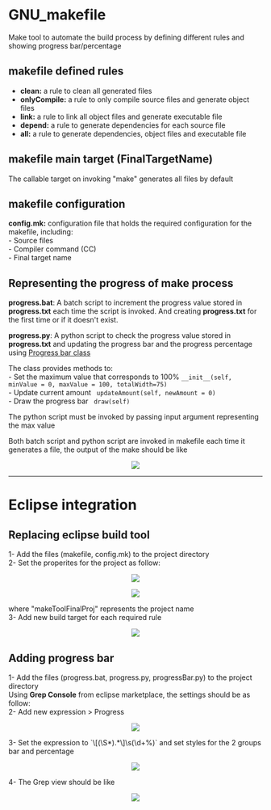 # GNU_makefile

Make tool to automate the build process by defining different rules and showing progress bar/percentage

## makefile defined rules
  - **clean:** a rule to clean all generated files 
  - **onlyCompile:** a rule to only compile source files and generate object files 
  - **link:** a rule to link all object files and generate executable file 
  - **depend:** a rule to generate dependencies for each source file 
  - **all:** a rule to generate dependencies, object files and executable file 
  
## makefile main target (FinalTargetName)
  The callable target on invoking "make" generates all files by default
  
## makefile configuration
  **config.mk:** configuration file that holds the required configuration for the makefile, including:    
    - Source files  
    - Compiler command (CC)     
    - Final target name     
    
## Representing the progress of make process

  **progress.bat**: A batch script to increment the progress value stored in **progress.txt** each time the script is invoked. And creating **progress.txt** for the first time or if it doesn't exist.
  
  **progress.py**: A python script to check the progress value stored in **progress.txt** and updating the progress bar and the progress percentage using [Progress bar class](http://code.activestate.com/recipes/578228-progress-bar-class/) 
  
  The class provides methods to:  
    - Set the maximum value that corresponds to 100%  ```__init__(self, minValue = 0, maxValue = 100, totalWidth=75)```     
    - Update current amount ``` updateAmount(self, newAmount = 0)```     
    - Draw the progress bar ``` draw(self)```   
 
  The python script must be invoked by passing input argument representing the max value
  
Both batch script and python script are invoked in makefile each time it generates a file, the output of the make should be like
 <p align="center">
  <img  src="../media/makeOP.png?raw=true">
</p>

---

# Eclipse integration 
 
 ## Replacing eclipse build tool 
  1- Add the files (makefile, config.mk) to the project directory  
  2- Set the properites for the project as follow:   
  <p align="center">
  <img  src="../media/sett1.PNG?raw=true">
</p>
  <p align="center">
  <img  src="../media/sett2.PNG?raw=true">
</p>
    where "makeToolFinalProj" represents the project name<br/>
    3- Add new build target for each required rule       
</p>
  <p align="center">
  <img  src="../media/sett3.PNG?raw=true">
</p>


 ## Adding progress bar
 1- Add the files (progress.bat, progress.py, progressBar.py) to the project directory   
  Using **Grep Console** from eclipse marketplace, the settings should be as follow:   
  2- Add new expression > Progress   
   <p align="center">
  <img  src="../media/Eclipse_grep2.PNG?raw=true">
</p>
  3- Set the expression to  `\[(\S*).*\]\s(\d+%)` and set styles for the 2 groups bar and percentage
   <p align="center">
  <img  src="../media/Eclipse_grep3.PNG?raw=true">
</p>
4- The Grep view should be like 
<p align="center">
  <img  src="../media/Eclipse_grepOutput.PNG?raw=true">
</p>
